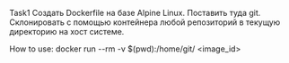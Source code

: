 Task1
Создать Dockerfile на базе Alpine Linux. Поставить туда git. Склонировать с помощью контейнера любой репозиторий
в текущую директорию на хост системе. 

How to use:
 docker run --rm -v $(pwd):/home/git/ <image_id>  <repo-url>
